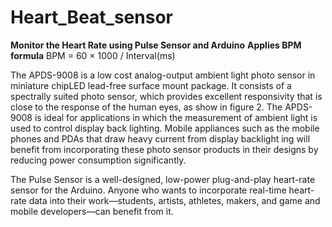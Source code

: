 # Heart_Beat_sensor
**Monitor the Heart Rate using Pulse Sensor and Arduino**
**Applies BPM formula** BPM = 60 × 1000 / Interval(ms)

The APDS-9008 is a low cost analog-output ambient light photo sensor in miniature chipLED lead-free surface mount package.  It consists of a spectrally suited photo sensor, which provides excellent responsivity that is close to the response of the human eyes, as show in figure 2. The APDS-9008 is ideal for applications in which the measurement of ambient light is used to control display back lighting.  Mobile appliances such as the mobile phones and PDAs that draw heavy current from display backlight ing will benefit from incorporating these photo sensor 
products in their designs by reducing power consumption significantly.

The Pulse Sensor is a well-designed, low-power plug-and-play heart-rate sensor for the Arduino. Anyone who wants to incorporate real-time heart-rate data into their work—students, artists, athletes, makers, and game and mobile developers—can benefit from it.
